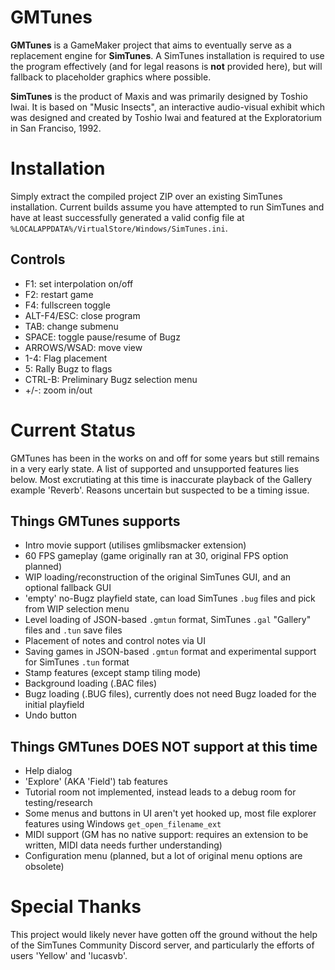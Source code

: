 # GMTunes
**GMTunes** is a GameMaker project that aims to eventually serve as a replacement engine for **SimTunes**. A SimTunes installation is required to use the program effectively (and for legal reasons is **not** provided here), but will fallback to placeholder graphics where possible.

**SimTunes** is the product of Maxis and was primarily designed by Toshio Iwai. It is based on "Music Insects", an interactive audio-visual exhibit which was designed and created by Toshio Iwai and featured at the Exploratorium in San Franciso, 1992.

# Installation
Simply extract the compiled project ZIP over an existing SimTunes installation. Current builds assume you have attempted to run SimTunes and have at least successfully generated a valid config file at `%LOCALAPPDATA%/VirtualStore/Windows/SimTunes.ini`.

## Controls
- F1: set interpolation on/off
- F2: restart game
- F4: fullscreen toggle
- ALT-F4/ESC: close program
- TAB: change submenu
- SPACE: toggle pause/resume of Bugz
- ARROWS/WSAD: move view
- 1-4: Flag placement
- 5: Rally Bugz to flags
- CTRL-B: Preliminary Bugz selection menu
- +/-: zoom in/out

# Current Status
GMTunes has been in the works on and off for some years but still remains in a very early state. A list of supported and unsupported features lies below. Most excrutiating at this time is inaccurate playback of the Gallery example 'Reverb'. Reasons uncertain but suspected to be a timing issue.

## Things GMTunes supports
- Intro movie support (utilises gmlibsmacker extension)
- 60 FPS gameplay (game originally ran at 30, original FPS option planned)
- WIP loading/reconstruction of the original SimTunes GUI, and an optional fallback GUI
- 'empty' no-Bugz playfield state, can load SimTunes `.bug` files and pick from WIP selection menu
- Level loading of JSON-based `.gmtun` format, SimTunes `.gal` "Gallery" files and `.tun` save files
- Placement of notes and control notes via UI
- Saving games in JSON-based `.gmtun` format and experimental support for SimTunes `.tun` format
- Stamp features (except stamp tiling mode)
- Background loading (.BAC files)
- Bugz loading (.BUG files), currently does not need Bugz loaded for the initial playfield
- Undo button

## Things GMTunes DOES NOT support at this time
- Help dialog
- 'Explore' (AKA 'Field') tab features
- Tutorial room not implemented, instead leads to a debug room for testing/research
- Some menus and buttons in UI aren't yet hooked up, most file explorer features using Windows `get_open_filename_ext`
- MIDI support (GM has no native support: requires an extension to be written, MIDI data needs further understanding)
- Configuration menu (planned, but a lot of original menu options are obsolete)

# Special Thanks
This project would likely never have gotten off the ground without the help of the SimTunes Community Discord server, and particularly the efforts of users 'Yellow' and 'lucasvb'.
